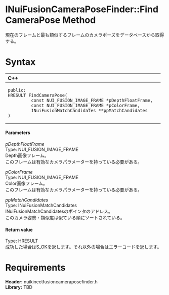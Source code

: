 INuiFusionCameraPoseFinder::FindCameraPose Method  
=================================================  

現在のフレームと最も類似するフレームのカメラポーズをデータベースから取得する。 <span id="syntaxSection"></span>

Syntax  
======  

<table>
<colgroup>
<col width="100%" />
</colgroup>
<thead>
<tr class="header">
<th align="left">C++</th>
</tr>
</thead>
<tbody>
<tr class="odd">
<td align="left"><pre><code>public:  
HRESULT FindCameraPose(  
         const NUI_FUSION_IMAGE_FRAME *pDepthFloatFrame,  
         const NUI_FUSION_IMAGE_FRAME *pColorFrame,  
         INuiFusionMatchCandidates **ppMatchCandidates  
)</code></pre></td>
</tr>
</tbody>
</table>

<span id="ID4EG"></span>
#### Parameters  

*pDepthFloatFrame*    
Type: NUI\_FUSION\_IMAGE\_FRAME  
Depth画像フレーム。  
このフレームは有効なカメラパラメーターを持っている必要がある。  

*pColorFrame*    
Type: NUI\_FUSION\_IMAGE\_FRAME  
Color画像フレーム。  
このフレームは有効なカメラパラメーターを持っている必要がある。  

*ppMatchCandidates*    
Type: INuiFusionMatchCandidates  
INuiFusionMatchCandidatesのポインタのアドレス。  
このカメラ姿勢・類似度は似ている順にソートされている。  

<span id="ID4EP"></span>
#### Return value  

Type: HRESULT  
成功した場合はS\_OKを返します。それ以外の場合はエラーコードを返します。  

<span id="requirements"></span>

Requirements  
============  

**Header:** nuikinectfusioncameraposefinder.h  
**Library:** TBD  



<!--Please do not edit the data in the comment block below.-->
<!--
TOCTitle : FindCameraPose Method
RLTitle : INuiFusionCameraPoseFinder::FindCameraPose Method
KeywordK : FindCameraPose method
KeywordK : INuiFusionCameraPoseFinder::FindCameraPose method
KeywordF : INuiFusionCameraPoseFinder::FindCameraPose
KeywordF : FindCameraPose
KeywordF : Microsoft.Kinect.nuikinectfusioncameraposefinder.INuiFusionCameraPoseFinder.FindCameraPose(NUI_FUSION_IMAGE_FRAME,NUI_FUSION_IMAGE_FRAME,INuiFusionMatchCandidates)
KeywordA : M:Microsoft.Kinect.nuikinectfusioncameraposefinder.INuiFusionCameraPoseFinder.FindCameraPose(NUI_FUSION_IMAGE_FRAME,NUI_FUSION_IMAGE_FRAME,INuiFusionMatchCandidates)
AssetID : M:Microsoft.Kinect.nuikinectfusioncameraposefinder.INuiFusionCameraPoseFinder.FindCameraPose(NUI_FUSION_IMAGE_FRAME,NUI_FUSION_IMAGE_FRAME,INuiFusionMatchCandidates)
Locale : en-us
CommunityContent : 1
APIType : Managed
APILocation : 
APIName : Microsoft.Kinect.nuikinectfusioncameraposefinder.INuiFusionCameraPoseFinder::FindCameraPose
TargetOS : Windows
TopicType : kbSyntax
DevLang : C++
DocSet : K4Wv2
ProjType : K4Wv2Proj
Technology : Kinect for Windows
Product : Kinect for Windows SDK v2
productversion : 20
-->
